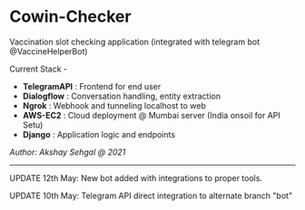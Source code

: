 # Cowin-Checker

Vaccination slot checking application (integrated with telegram bot @VaccineHelperBot)

Current Stack - 
- **TelegramAPI** : Frontend for end user
- **Dialogflow** : Conversation handling, entity extraction
- **Ngrok** : Webhook and tunneling localhost to web
- **AWS-EC2** : Cloud deployment @ Mumbai server (India onsoil for API Setu)
- **Django** : Application logic and endpoints

*Author: Akshay Sehgal @ 2021*

--------

UPDATE 12th May: New bot added with integrations to proper tools. 

UPDATE 10th May: Telegram API direct integration to alternate branch "bot"
